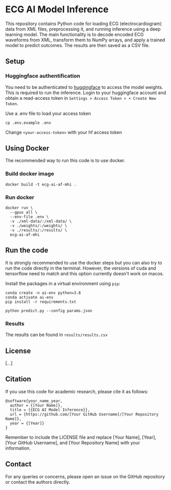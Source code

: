 # ECG AI Model Inference

This repository contains Python code for loading ECG (electrocardiogram) data from XML files, preprocessing it, and running inference using a deep learning model. The main functionality is to decode encoded ECG waveforms from XML, transform them to NumPy arrays, and apply a trained model to predict outcomes. The results are then saved as a CSV file. 

## Setup

### Huggingface authentification 
You need to be authenticated to [huggingface](https://huggingface.co/) to access the model weights. This is required to run the inference. 
Login to your huggingface account and obtain a read-access token in `Settings > Access Token > + Create New Token`. 

Use a .env file to load your access token
```
cp .env.example .env
```
Change `<your-access-token>` with your hf access token

## Using Docker

The recommended way to run this code is to use docker. 

### Build docker image 
```
docker build -t ecg-ai-af-mhi .
```

### Run docker
```
docker run \
  --gpus all \
  --env-file .env \
  -v ./xml-data/:/xml-data/ \
  -v ./weights/:/weights/ \
  -v ./results/:/results/ \
  ecg-ai-af-mhi
```


## Run the code 

It is strongly recommended to use the docker steps but you can also try to run the code directly in the terminal. 
However, the versions of cuda and tensorflow need to match and this option currently doesn't work on macos. 

Install the packages in a virtual environment using `pip`:

```shell
conda create -n ai-env python=3.8
conda activate ai-env
pip install -r requirements.txt
```

```
python predict.py --config params.json
```

### Results 
The results can be found in `results/results.csv`

## License
[...]

## Citation
If you use this code for academic research, please cite it as follows:

```
@software{your_name_year,
  author = {[Your Name]},
  title = {{ECG AI Model Inference}},
  url = {https://github.com/[Your GitHub Username]/[Your Repository Name]},
  year = {[Year]}
}
```

Remember to include the LICENSE file and replace [Your Name], [Year], [Your GitHub Username], and [Your Repository Name] with your information.


## Contact
For any queries or concerns, please open an issue on the GitHub repository or contact the authors directly.
